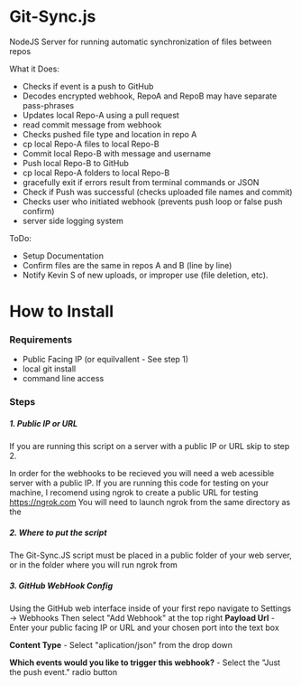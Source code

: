 # Git-Sync.js
NodeJS Server for running automatic synchronization of files between repos

What it Does:
- Checks if event is a push to GitHub
- Decodes encrypted webhook, RepoA and RepoB may have separate pass-phrases
- Updates local Repo-A using a pull request
- read commit message from webhook
- Checks pushed file type and location in repo A
- cp local Repo-A files to local Repo-B
- Commit local Repo-B with message and username
- Push local Repo-B to GitHub
- cp local Repo-A folders to local Repo-B
- gracefully exit if errors result from terminal commands or JSON
- Check if Push was successful (checks uploaded file names and commit)
- Checks user who initiated webhook (prevents push loop or false push confirm)
- server side logging system



ToDo:
- Setup Documentation
- Confirm files are the same in repos A and B (line by line)
- Notify Kevin S of new uploads, or improper use (file deletion, etc).


# How to Install
### Requirements
  - Public Facing IP (or equilvallent - See step 1)
  - local git install
  - command line access
  
### Steps
##### 1. Public IP or URL
  If you are running this script on a server with a public IP or URL skip to step 2.

  In order for the webhooks to be recieved you will need a web acessible server with a public IP.
    If you are running this code for testing on your machine, I recomend using ngrok to create a public URL for testing
      https://ngrok.com
    You will need to launch ngrok from the same directory as the 
  
 ##### 2. Where to put the script
 The Git-Sync.JS script must be placed in a public folder of your web server, or in the folder where you will run ngrok from
  
 ##### 3. GitHub WebHook Config
 Using the GitHub web interface inside of your first repo navigate to Settings -> Webhooks
 Then select "Add Webhook" at the top right
  **Payload Url** - Enter your public facing IP or URL and your chosen port into the text box

   **Content Type** - Select "aplication/json" from the drop down

   **Which events would you like to trigger this webhook?** - Select the "Just the push event." radio button
    
